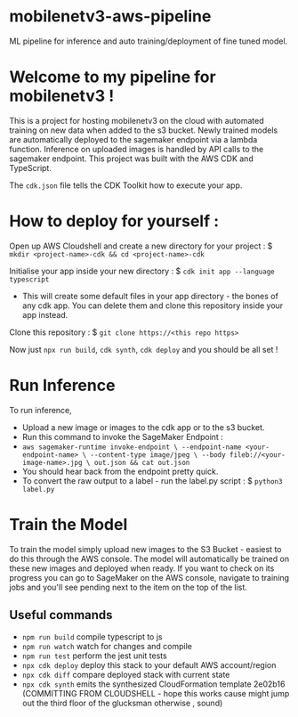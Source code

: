 # mobilenetv3-aws-pipeline
ML pipeline for inference and auto training/deployment of fine tuned model. 

# Welcome to my pipeline for mobilenetv3 ! 

This is a project for hosting mobilenetv3 on the cloud with automated training on new data when added to the s3 bucket. Newly trained models are automatically deployed to the sagemaker endpoint via a lambda function. Inference on uploaded images is handled by API calls to the sagemaker endpoint. This project was built with the AWS CDK and TypeScript.

The `cdk.json` file tells the CDK Toolkit how to execute your app.

# How to deploy for yourself : 

Open up AWS Cloudshell and create a new directory for your project : $ `mkdir <project-name>-cdk && cd <project-name>-cdk`

Initialise your app inside your new directory : $ `cdk init app --language typescript`

- This will create some default files in your app directory - the bones of any cdk app. You can delete them and clone this repository inside your app instead.

Clone this repository : $ `git clone https://<this repo https>`

Now just `npx run build`, `cdk synth`, `cdk deploy` and you should be all set ! 

# Run Inference 

To run inference, 
- Upload a new image or images to the cdk app or to the s3 bucket.
- Run this command to invoke the SageMaker Endpoint :
- `aws sagemaker-runtime invoke-endpoint \
  --endpoint-name <your-endpoint-name> \
  --content-type image/jpeg \
  --body fileb://<your-image-name>.jpg \
  out.json && cat out.json
`
- You should hear back from the endpoint pretty quick.
- To convert the raw output to a label - run the label.py script : $ `python3 label.py`

# Train the Model 

To train the model simply upload new images to the S3 Bucket - easiest to do this through the AWS console. The model will automatically be trained on these new images and deployed when ready. 
If you want to check on its progress you can go to SageMaker on the AWS console, navigate to training jobs and you'll see pending next to the item on the top of the list. 

## Useful commands

* `npm run build`   compile typescript to js
* `npm run watch`   watch for changes and compile
* `npm run test`    perform the jest unit tests
* `npx cdk deploy`  deploy this stack to your default AWS account/region
* `npx cdk diff`    compare deployed stack with current state
* `npx cdk synth`   emits the synthesized CloudFormation template
2e02b16 (COMMITTING FROM CLOUDSHELL - hope this works cause might jump out the third floor of the glucksman otherwise , sound)
